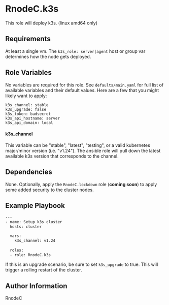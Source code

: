 RnodeC.k3s
=========

This role will deploy k3s.  (linux amd64 only) 

Requirements
------------

At least a single vm.  The `k3s_role: server|agent` host or group var determines how the node gets deployed.  

Role Variables
--------------

No variables are required for this role.  See `defaults/main.yaml` for full list of available variables and their default values.  Here are a few that you might likely want to apply:

```
k3s_channel: stable
k3s_upgrade: false
k3s_token: badsecret 
k3s_api_hostname: server
k3s_api_domain: local
```

#### k3s_channel 

This variable can be "stable", "latest", "testing", or a valid kubernetes major/minor version (i.e. "v1.24").  The ansible role will pull down the latest available k3s version that corresponds to the channel.  

Dependencies
------------
None.  Optionally, apply the `RnodeC.lockdown` role (**coming soon**) to apply some added security to the cluster nodes.  

Example Playbook
----------------

```bash
---
- name: Setup k3s cluster
  hosts: cluster

  vars: 
    k3s_channel: v1.24
  
  roles:
  - role: RnodeC.k3s 
```

If this is an upgrade scenario, be sure to set `k3s_upgrade` to true. This will trigger a rolling restart of the cluster.  


Author Information
------------------

RnodeC